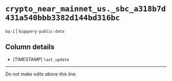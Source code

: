 # `crypto_near_mainnet_us._sbc_a318b7d431a540bbb3382d144bd316bc`
`bq-1` | `bigquery-public-data`

## Column details
* [TIMESTAMP] `last_update`

-------------------------------------------------------------------------------
*Do not make edits above this line.*
